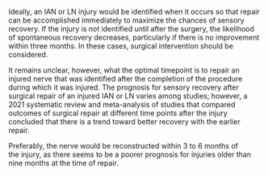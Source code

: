 Ideally, an IAN or LN injury would be identified when it occurs so that repair can be accomplished immediately to maximize the chances of sensory recovery. If the injury is not identified until after the surgery, the likelihood of spontaneous recovery decreases, particularly if there is no improvement within three months. In these cases, surgical intervention should be considered.

It remains unclear, however, what the optimal timepoint is to repair an injured nerve that was identified after the completion of the procedure during which it was injured. The prognosis for sensory recovery after surgical repair of an injured IAN or LN varies among studies; however, a 2021 systematic review and meta-analysis of studies that compared outcomes of surgical repair at different time points after the injury concluded that there is a trend toward better recovery with the earlier repair.

Preferably, the nerve would be reconstructed within 3 to 6 months of the injury, as there seems to be a poorer prognosis for injuries older than nine months at the time of repair.